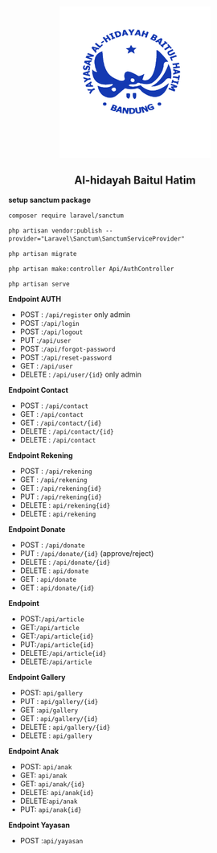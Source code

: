 <!-- PROJECT LOGO -->
<br />
<p align="center">
  <a href="https://github.com/alhidayah-projects/backend-api.git">
    <img src="./public/assets/logo.png" alt="Logo" width="300" height="300">
  </a>

  <h2 align="center">Al-hidayah Baitul Hatim</h2>
</p>

**setup sanctum package**

```
composer require laravel/sanctum
```

```
php artisan vendor:publish --provider="Laravel\Sanctum\SanctumServiceProvider"
```

```
php artisan migrate
```

```
php artisan make:controller Api/AuthController
```

```
php artisan serve
```

**Endpoint AUTH**

-   POST : `/api/register` only admin
-   POST :`/api/login`
-   POST :`/api/logout`
-   PUT :`/api/user`
-   POST :`/api/forgot-password`
-   POST :`/api/reset-password`
-   GET : `/api/user`
-   DELETE : `/api/user/{id}` only admin

**Endpoint Contact**

-   POST : `/api/contact`
-   GET : `/api/contact`
-   GET : `/api/contact/{id}`
-   DELETE : `/api/contact/{id}`
-   DELETE : `/api/contact`

**Endpoint Rekening**

-   POST : `/api/rekening`
-   GET : `/api/rekening`
-   GET : `/api/rekening{id}`
-   PUT : `/api/rekening{id}`
-   DELETE : `api/rekening{id}`
-   DELETE : `api/rekening`

**Endpoint Donate**

-   POST : `/api/donate`
-   PUT : `/api/donate/{id}` (approve/reject)
-   DELETE : `/api/donate/{id}`
-   DELETE : `api/donate`
-   GET : `api/donate`
-   GET : `api/donate/{id}`

**Endpoint**

-   POST:`/api/article`
-   GET:`/api/article`
-   GET:`/api/article{id}`
-   PUT:`/api/article{id}`
-   DELETE:`/api/article{id}`
-   DELETE:`/api/article`

**Endpoint Gallery**

-   POST: `api/gallery`
-   PUT : `api/gallery/{id}`
-   GET :`api/gallery`
-   GET : `api/gallery/{id}`
-   DELETE : `api/gallery/{id}`
-   DELETE : `api/gallery`

**Endpoint Anak**

-   POST: `api/anak`
-   GET: `api/anak`
-   GET: `api/anak/{id}`
-   DELETE: `api/anak{id}`
-   DELETE:`api/anak`
-   PUT: `api/anak{id}`

**Endpoint Yayasan**

-   POST :`api/yayasan`
